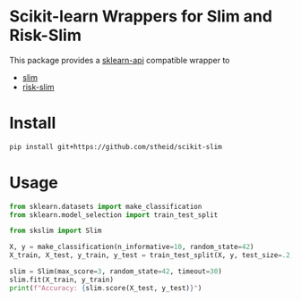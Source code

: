 # Scikit-learn Wrappers for Slim and Risk-Slim

This package provides a [sklearn-api](https://scikit-learn.org/stable/glossary.html#glossary-estimator-types) compatible wrapper to
- [slim](https://github.com/ustunb/slim-python)
- [risk-slim](https://github.com/ustunb/risk-slim)

# Install
```bash
pip install git+https://github.com/stheid/scikit-slim
```

# Usage

```python
from sklearn.datasets import make_classification
from sklearn.model_selection import train_test_split

from skslim import Slim

X, y = make_classification(n_informative=10, random_state=42)
X_train, X_test, y_train, y_test = train_test_split(X, y, test_size=.2, random_state=42)

slim = Slim(max_score=3, random_state=42, timeout=30)
slim.fit(X_train, y_train)
print(f"Accuracy: {slim.score(X_test, y_test)}")
```